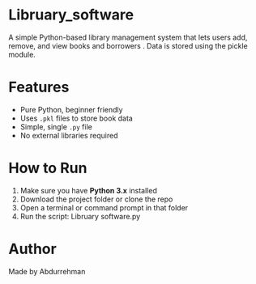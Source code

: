 # Libruary_software
A simple Python-based library management system that lets users add, remove, and view books and borrowers . Data is stored using the pickle module.
#   Features
- Pure Python, beginner friendly
- Uses `.pkl` files to store book data
- Simple, single `.py` file
- No external libraries required
# How to Run
1. Make sure you have **Python 3.x** installed
2. Download the project folder or clone the repo
3. Open a terminal or command prompt in that folder
4. Run the script:
                 Libruary software.py
  #  Author
Made by Abdurrehman
